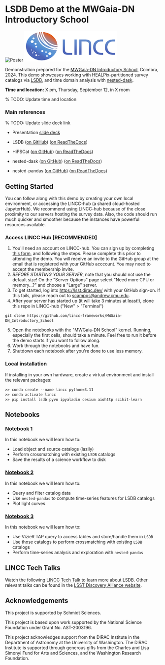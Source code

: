 # LSDB Demo at the MWGaia-DN Introductory School

<img src="https://indico.cern.ch/event/1413524/logo-1468400139.png" alt="Poster">

<img src="https://raw.githubusercontent.com/astronomy-commons/lsdb/main/docs/lincc-logo.png" width="300" height="100">

Demonstration prepared for the [MWGaia-DN Introductory School](https://indico.cern.ch/event/1413524), Coimbra, 2024.
This demo showcases working with HEALPix-partitioned survey catalogs via [LSDB](https://lsdb.readthedocs.io/en/stable/), and time domain analysis with [nested-dask](https://nested-dask.readthedocs.io/en/stable/).

**Time and location:** X pm, Thursday, September 12, in X room

% TODO: Update time and location

### Main references

% TODO: Update slide deck link

* Presentation [slide deck]()

* LSDB ([on GitHub](https://github.com/astronomy-commons/lsdb)) 
  ([on ReadTheDocs](https://lsdb.readthedocs.io/en/stable/))
* HiPSCat ([on GitHub](https://github.com/astronomy-commons/hipscat))
  ([on ReadTheDocs](https://hipscat.readthedocs.io/en/stable/))
* nested-dask ([on GitHub](https://github.com/lincc-frameworks/nested-dask)) 
  ([on ReadTheDocs](https://nested-dask.readthedocs.io/en/stable/))
* nested-pandas ([on GitHub](https://github.com/lincc-frameworks/nested-pandas)) 
  ([on ReadTheDocs](https://nested-pandas.readthedocs.io/en/stable/))


## Getting Started 

You can follow along with this demo by creating your own local environment, or accessing the LINCC-hub (a shared cloud-hosted JupyterHub). We recommend using LINCC-hub because of the close proximity to our servers hosting the survey data. Also, the code should run much quicker and smoother because the instances have powerful resources available.

### Access LINCC Hub [RECOMMENDED]

1. You'll need an account on LINCC-hub. You can sign up by completing [this form](https://forms.gle/Xcm4oQJubSQySciz6), and following the steps. Please complete this prior to attending the demo. You will receive an invite to the GitHub group at the email that is registered with your GitHub acccount. You may need to accept the membership invite.
2. *BEFORE STARTING YOUR SERVER*, note that you should not use the default size! On the "Server Options" page select "Need more CPU or memory...?" and choose a "Large" server.
3. To get started, log into https://lsst.dirac.dev/ with your GitHub sign-on. If this fails, please reach out to scampos@andrew.cmu.edu.
4. After your server has started up (it will take 3 minutes at least!), clone this repo in LINCC-hub ("New" > "Terminal")

```
git clone https://github.com/lincc-frameworks/MWGaia-DN_Introductory_School
```

5. Open the notebooks with the "MWGaia-DN School" kernel. Running, especially the first cells, should take a minute. Feel free to run it before the demo starts if you want to follow along.
6. Work through the notebooks and have fun.
7. Shutdown each notebook after you're done to use less memory.

### Local installation

If installing in your own hardware, create a virtual environment and install the relevant packages:

```
>> conda create --name lincc python=3.11
>> conda activate lincc
>> pip install lsdb pyvo ipyaladin cesium aiohttp scikit-learn
```

## Notebooks

### [Notebook 1](Notebook_1_Load_and_Xmatch.ipynb)

In this notebook we will learn how to:

- Load object and source catalogs (lazily)
- Perform crossmatching with existing `LSDB` catalogs
- Save the results of a science workflow to disk

### [Notebook 2](Notebook_2_Basic_Time_Domain.ipynb)

In this notebook we will learn how to:

- Query and filter catalog data
- Use `nested-pandas` to compute time-series features for LSDB catalogs
- Plot light curves

### [Notebook 3](Notebook_3_Vizier_LSDB_Interaction.ipynb)

In this notebook we will learn how to:

- Use VizieR TAP query to access tables and store/handle them in `LSDB`
- Use those catalogs to perform crossmatching with existing `LSDB` catalogs
- Perform time-series analysis and exploration with `nested-pandas`

## LINCC Tech Talks

Watch the following [LINCC Tech Talk](https://www.youtube.com/watch?v=yoGhI72Vl40) to learn more about LSDB. Other relevant talks can be found in the [LSST Discovery Alliance website](https://lsstdiscoveryalliance.org/programs/tech-talks/).

## Acknowledgements

This project is supported by Schmidt Sciences.

This project is based upon work supported by the National Science Foundation under Grant No. AST-2003196.

This project acknowledges support from the DIRAC Institute in the Department of Astronomy at the University of Washington. The DIRAC Institute is supported through generous gifts from the Charles and Lisa Simonyi Fund for Arts and Sciences, and the Washington Research Foundation.
